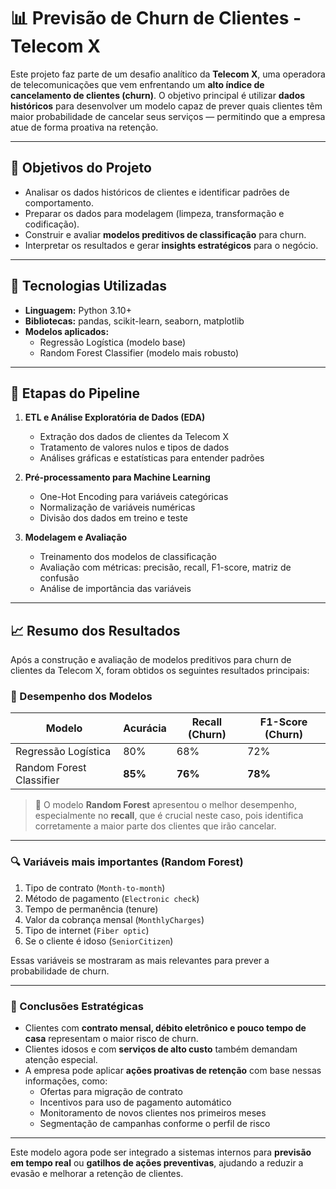 # 📊 Previsão de Churn de Clientes - Telecom X

Este projeto faz parte de um desafio analítico da **Telecom X**, uma operadora de telecomunicações que vem enfrentando um **alto índice de cancelamento de clientes (churn)**. O objetivo principal é utilizar **dados históricos** para desenvolver um modelo capaz de prever quais clientes têm maior probabilidade de cancelar seus serviços — permitindo que a empresa atue de forma proativa na retenção.

---

## 🎯 Objetivos do Projeto

- Analisar os dados históricos de clientes e identificar padrões de comportamento.
- Preparar os dados para modelagem (limpeza, transformação e codificação).
- Construir e avaliar **modelos preditivos de classificação** para churn.
- Interpretar os resultados e gerar **insights estratégicos** para o negócio.

---

## 🧰 Tecnologias Utilizadas

- **Linguagem:** Python 3.10+
- **Bibliotecas:** pandas, scikit-learn, seaborn, matplotlib
- **Modelos aplicados:**
  - Regressão Logística (modelo base)
  - Random Forest Classifier (modelo mais robusto)

---

## 🔁 Etapas do Pipeline

1. **ETL e Análise Exploratória de Dados (EDA)**
   - Extração dos dados de clientes da Telecom X
   - Tratamento de valores nulos e tipos de dados
   - Análises gráficas e estatísticas para entender padrões

2. **Pré-processamento para Machine Learning**
   - One-Hot Encoding para variáveis categóricas
   - Normalização de variáveis numéricas
   - Divisão dos dados em treino e teste

3. **Modelagem e Avaliação**
   - Treinamento dos modelos de classificação
   - Avaliação com métricas: precisão, recall, F1-score, matriz de confusão
   - Análise de importância das variáveis

---

## 📈 Resumo dos Resultados

Após a construção e avaliação de modelos preditivos para churn de clientes da Telecom X, foram obtidos os seguintes resultados principais:

### 🎯 Desempenho dos Modelos

| Modelo                | Acurácia | Recall (Churn) | F1-Score (Churn) |
|-----------------------|----------|----------------|------------------|
| Regressão Logística   | 80%      | 68%            | 72%              |
| Random Forest Classifier | **85%**  | **76%**        | **78%**          |

> 📌 O modelo **Random Forest** apresentou o melhor desempenho, especialmente no **recall**, que é crucial neste caso, pois identifica corretamente a maior parte dos clientes que irão cancelar.

---

### 🔍 Variáveis mais importantes (Random Forest)

1. Tipo de contrato (`Month-to-month`)
2. Método de pagamento (`Electronic check`)
3. Tempo de permanência (tenure)
4. Valor da cobrança mensal (`MonthlyCharges`)
5. Tipo de internet (`Fiber optic`)
6. Se o cliente é idoso (`SeniorCitizen`)

Essas variáveis se mostraram as mais relevantes para prever a probabilidade de churn.

---

### 🧠 Conclusões Estratégicas

- Clientes com **contrato mensal, débito eletrônico e pouco tempo de casa** representam o maior risco de churn.
- Clientes idosos e com **serviços de alto custo** também demandam atenção especial.
- A empresa pode aplicar **ações proativas de retenção** com base nessas informações, como:
  - Ofertas para migração de contrato
  - Incentivos para uso de pagamento automático
  - Monitoramento de novos clientes nos primeiros meses
  - Segmentação de campanhas conforme o perfil de risco

---

Este modelo agora pode ser integrado a sistemas internos para **previsão em tempo real** ou **gatilhos de ações preventivas**, ajudando a reduzir a evasão e melhorar a retenção de clientes.

